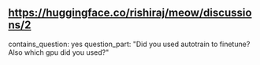 ## https://huggingface.co/rishiraj/meow/discussions/2

contains_question: yes
question_part: "Did you used autotrain to finetune? Also which gpu did you used?"